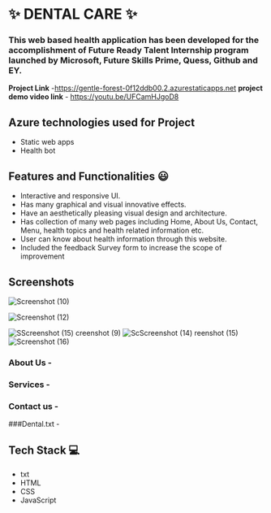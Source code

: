  
# ✨ DENTAL CARE ✨


### This web based health application has been developed for the accomplishment of Future Ready Talent Internship program launched by Microsoft, Future Skills Prime, Quess, Github and EY.


**Project Link** -https://gentle-forest-0f12ddb00.2.azurestaticapps.net
**project demo video link** - https://youtu.be/UFCamHJgoD8

## Azure technologies used for Project

- Static web apps
- Health bot

## Features and Functionalities 😃

- Interactive and responsive UI.
- Has many graphical and visual innovative effects.
- Have an aesthetically pleasing visual design and architecture.
- Has collection of many web pages including Home, About Us, Contact, Menu, health topics and health related information etc.
- User can know about health information through this website.
- Included the feedback Survey form to increase the scope of improvement 

## Screenshots


![Screenshot (10)](https://user-images.githubusercontent.com/121887304/212016071-a0686f33-1aa2-4fbb-82e3-6b556f1494ec.png)

![Screenshot (12)](https://user-images.githubusercontent.com/121887304/212016368-75749d20-3667-40bc-9013-1425885cbe46.png)

   ![S![Screenshot (15)](https://user-images.githubusercontent.com/121887304/212016181-da2285b2-4fbb-42c6-8a49-9d8cb0e202df.png)
creenshot (9)](https://user-images.githubusercontent.com/121887304/212016118-0c6b2541-2084-4902-97ec-14633379ce9e.png)
![Sc![Screenshot (14)](https://user-images.githubusercontent.com/121887304/212016233-599691bd-16ca-445f-9dfb-c1e2598ef6d8.png)
reenshot (15)](https://user-images.githubusercontent.com/121887304/212016148-88e87767-5e5a-4ec5-bae7-2d51088c6562.png)
![Screenshot (16)](https://user-images.githubusercontent.com/121887304/212016215-13cc5240-14cc-4f5d-8744-39e343f2f5a2.png)


### About Us -



### Services -



### Contact us -



###Dental.txt -



## Tech Stack 💻

- txt
- HTML 
- CSS
- JavaScript


